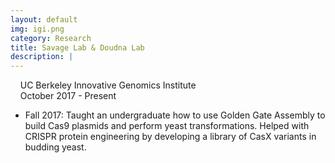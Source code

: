 ```yaml
---
layout: default
img: igi.png
category: Research
title: Savage Lab & Doudna Lab
description: |
---
```

&nbsp;&nbsp;  <i class="fa fa-university alt-font"></i>&nbsp;UC Berkeley Innovative Genomics Institute
<br>
&nbsp;&nbsp;  <i class="fa fa-calendar"></i>&nbsp;October 2017 - Present
<br>
<!--&nbsp;&nbsp;  Advisor: Dr. Benjamin Oakes-->

* Fall 2017: Taught an undergraduate how to use Golden Gate Assembly to build Cas9 plasmids and perform yeast transformations. Helped with CRISPR protein engineering by developing a library of CasX variants in budding yeast.